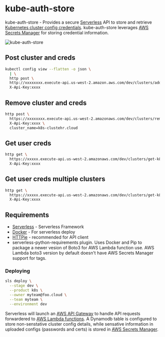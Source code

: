 # kube-auth-store

kube-auth-store - Provides a secure [Serverless](https://serverless.com/) API to store and retrieve [Kubernetes cluster config credentials](https://kubernetes.io/docs/tasks/access-application-cluster/configure-access-multiple-clusters/). kube-auth-store leverages [AWS Secrets Manager](https://docs.aws.amazon.com/secretsmanager/index.html) for storing credential information.

![kube-auth-store](https://user-images.githubusercontent.com/538171/46123053-1e91d700-c1d1-11e8-9769-24867047c9c9.png)

## Post cluster and creds
```bash
kubectl config view --flatten -o json \
  | \
  http post \
  http://xxxxxxxx.execute-api.us-west-2.amazon.aws.com/dev/clusters/add \
  X-Api-Key:xxxx
```

## Remove cluster and creds
```bash
http post \
  https://xxxxxxxx.execute-api.us-west-2.amazonaws.com/dev/clusters/remove \
  X-Api-Key:xxxx \
  cluster_name=k8s-clustehr.cloud
```

## Get user creds

```bash
http get \
  https://xxxxx.execute-api.us-west-2.amazonaws.com/dev/clusters/get-k8-config?foo-cluster.cloud \
  X-Api-Key:xxxx 
```

## Get user creds multiple clusters

```bash
http get \
  https://xxxxx.execute-api.us-west-2.amazonaws.com/dev/clusters/get-k8-config?foo-cluster.cloud&bar-cluster.cloud&baz-cluster.com \
  X-Api-Key:xxxx 
```

## Requirements

* [Serverless](https://serverless.com/) - Serverless Framework
* [Docker](https://docker.com) - For serverless deploy
* [HTTPie](https://httpie.org/) - recommended for API client
* serverless-python-requirements plugin. Uses Docker and Pip to package a newer vesion of Boto3 for AWS Lambda function use. AWS Lambda boto3 version by default doesn't have AWS Secrets Manager support for tags.

### Deploying 

```bash
sls deploy \
  --stage dev \
  --product k8s \
  --owner myteam@foo.cloud \
  --team myteam \
  --environment dev
```

Serverless will launch an [AWS API Gateway](https://docs.aws.amazon.com/apigateway/index.html) to handle API requests forwardered to [AWS Lambda functions](https://docs.aws.amazon.com/lambda/index.html#lang/en_us). A Dynamodb table is configured to store non-senstative cluster config details, while sensative information in uploaded configs (passwords and certs) is stored in [AWS Secrets Manager](https://docs.aws.amazon.com/secretsmanager/index.html).
